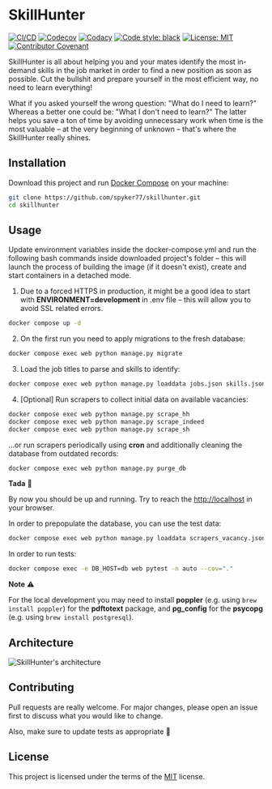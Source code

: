 # SkillHunter

[![CI/CD](https://github.com/spyker77/skillhunter/actions/workflows/main.yml/badge.svg?branch=main)](https://github.com/spyker77/skillhunter/actions/workflows/main.yml)
[![Codecov](https://codecov.io/gh/spyker77/skillhunter/graph/badge.svg?token=BBTT6UO39V)](https://codecov.io/gh/spyker77/skillhunter)
[![Codacy](https://app.codacy.com/project/badge/Grade/111702284f88482bbc4b64d2b6d169c5)](https://app.codacy.com/gh/spyker77/skillhunter/dashboard)
[![Code style: black](https://img.shields.io/badge/code%20style-black-000000.svg)](https://github.com/psf/black)
[![License: MIT](https://img.shields.io/badge/License-MIT-yellow.svg)](LICENSE)
[![Contributor Covenant](https://img.shields.io/badge/Contributor%20Covenant-2.0-4baaaa.svg)](CODE_OF_CONDUCT.md)

SkillHunter is all about helping you and your mates identify the most in-demand skills in the job market in order to find a new position as soon as possible. Cut the bullshit and prepare yourself in the most efficient way, no need to learn everything!

What if you asked yourself the wrong question: "What do I need to learn?" Whereas a better one could be: "What I don't need to learn?" The latter helps you save a ton of time by avoiding unnecessary work when time is the most valuable – at the very beginning of unknown – that's where the SkillHunter really shines.

## Installation

Download this project and run [Docker Compose](https://docs.docker.com/compose/install/) on your machine:

```bash
git clone https://github.com/spyker77/skillhunter.git
cd skillhunter
```

## Usage

Update environment variables inside the docker-compose.yml and run the following bash commands inside downloaded project's folder – this will launch the process of building the image (if it doesn't exist), create and start containers in a detached mode.

1. Due to a forced HTTPS in production, it might be a good idea to start with **ENVIRONMENT=development** in .env file – this will allow you to avoid SSL related errors.

```bash
docker compose up -d
```

2. On the first run you need to apply migrations to the fresh database:

```bash
docker compose exec web python manage.py migrate
```

3. Load the job titles to parse and skills to identify:

```bash
docker compose exec web python manage.py loaddata jobs.json skills.json
```

4. [Optional] Run scrapers to collect initial data on available vacancies:

```bash
docker compose exec web python manage.py scrape_hh
docker compose exec web python manage.py scrape_indeed
docker compose exec web python manage.py scrape_sh
```

...or run scrapers periodically using **cron** and additionally cleaning the database from outdated records:

```bash
docker compose exec web python manage.py purge_db
```

**Tada** 🎉

By now you should be up and running. Try to reach the <http://localhost> in your browser.

In order to prepopulate the database, you can use the test data:

```bash
docker compose exec web python manage.py loaddata scrapers_vacancy.json scrapers_vacancy_part_1.json scrapers_vacancy_part_2.json scrapers_vacancy_part_3.json
```

In order to run tests:

```bash
docker compose exec -e DB_HOST=db web pytest -n auto --cov="."
```

**Note** ⚠️

For the local development you may need to install **poppler** (e.g. using `brew install poppler`) for the **pdftotext** package, and **pg_config** for the **psycopg** (e.g. using `brew install postgresql`).

## Architecture

![SkillHunter's architecture](https://spyker77.notion.site/image/https%3A%2F%2Fs3-us-west-2.amazonaws.com%2Fsecure.notion-static.com%2F24293db7-cf4b-46ca-8a44-e9ac458107f9%2FArchitecture.png?table=block&id=de70516a-c572-4324-8f80-c40b97118997&spaceId=d8f7323e-790b-48e9-8264-b0e2573a22ac&width=2000&userId=&cache=v2)

## Contributing

Pull requests are really welcome. For major changes, please open an issue first to discuss what you would like to change.

Also, make sure to update tests as appropriate 🙏

## License

This project is licensed under the terms of the [MIT](https://github.com/spyker77/skillhunter/blob/main/LICENSE) license.

